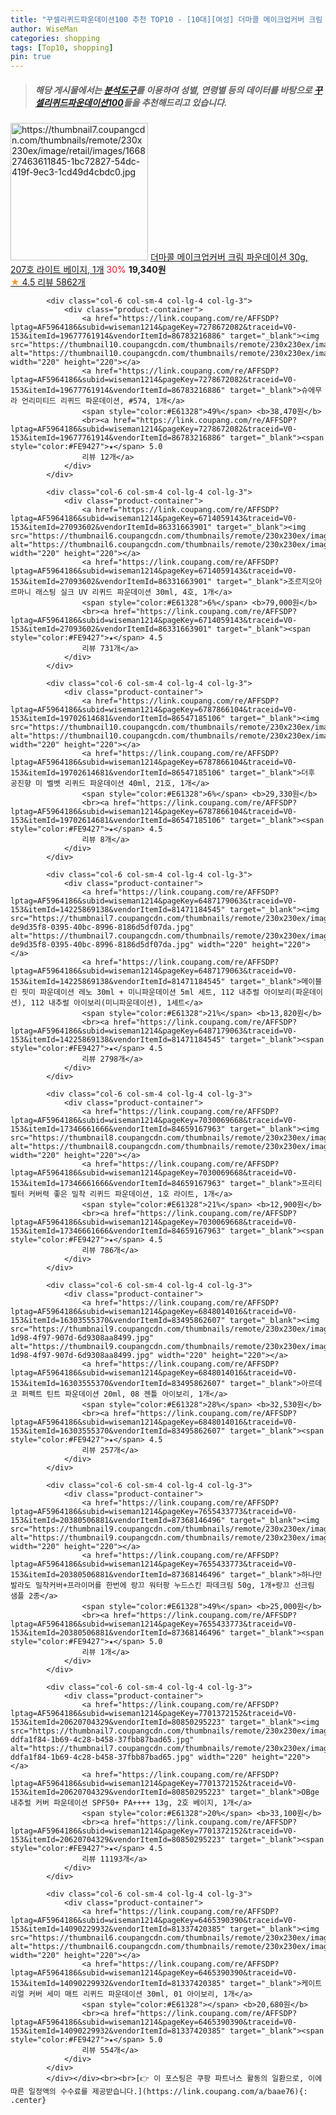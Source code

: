 ```yaml
---
title: "꾸셀리퀴드파운데이션100 추천 TOP10 - [10대][여성] 더마콜 메이크업커버 크림 파운데이션 30g, 207호 라이트 베이지, 1개"
author: WiseMan
categories: shopping
tags: [Top10, shopping]
pin: true
---
```


> ##### 해당 게시물에서는 [**분석도구**](https://itemscout.io/)를 이용하여 **성별**, **연령별** 등의 데이터를 바탕으로 [**꾸셀리퀴드파운데이션100**](https://link.coupang.com/a/baae76)들을 추천해드리고 있습니다.
<div class="container"><div class="row">
            <div class="col-6 col-sm-4 col-lg-4 col-lg-3">
                <div class="product-container">
                    <a href="https://link.coupang.com/re/AFFSDP?lptag=AF5964186&subid=wiseman1214&pageKey=771388&traceid=V0-153&itemId=18422231751&vendorItemId=3003358471" target="_blank"><img src="https://thumbnail7.coupangcdn.com/thumbnails/remote/230x230ex/image/retail/images/166827463611845-1bc72827-54dc-419f-9ec3-1cd49d4cbdc0.jpg" alt="https://thumbnail7.coupangcdn.com/thumbnails/remote/230x230ex/image/retail/images/166827463611845-1bc72827-54dc-419f-9ec3-1cd49d4cbdc0.jpg" width="220" height="220"></a>
                    <a href="https://link.coupang.com/re/AFFSDP?lptag=AF5964186&subid=wiseman1214&pageKey=771388&traceid=V0-153&itemId=18422231751&vendorItemId=3003358471" target="_blank">더마콜 메이크업커버 크림 파운데이션 30g, 207호 라이트 베이지, 1개</a>
                    <span style="color:#E61328">30%</span> <b>19,340원</b>
                    <br><a href="https://link.coupang.com/re/AFFSDP?lptag=AF5964186&subid=wiseman1214&pageKey=771388&traceid=V0-153&itemId=18422231751&vendorItemId=3003358471" target="_blank"><span style="color:#FE9427">★</span> 4.5
                    리뷰 5862개</a>
                </div>
            </div>
            
            <div class="col-6 col-sm-4 col-lg-4 col-lg-3">
                <div class="product-container">
                    <a href="https://link.coupang.com/re/AFFSDP?lptag=AF5964186&subid=wiseman1214&pageKey=7278672082&traceid=V0-153&itemId=19677761914&vendorItemId=86783216886" target="_blank"><img src="https://thumbnail10.coupangcdn.com/thumbnails/remote/230x230ex/image/vendor_inventory/2316/69cc28270226add86c71e2fa45f06272d93ea3dba3c9ad279aec54c06172.jpg" alt="https://thumbnail10.coupangcdn.com/thumbnails/remote/230x230ex/image/vendor_inventory/2316/69cc28270226add86c71e2fa45f06272d93ea3dba3c9ad279aec54c06172.jpg" width="220" height="220"></a>
                    <a href="https://link.coupang.com/re/AFFSDP?lptag=AF5964186&subid=wiseman1214&pageKey=7278672082&traceid=V0-153&itemId=19677761914&vendorItemId=86783216886" target="_blank">슈에무라 언리미티드 리퀴드 파운데이션, #574, 1개</a>
                    <span style="color:#E61328">49%</span> <b>38,470원</b>
                    <br><a href="https://link.coupang.com/re/AFFSDP?lptag=AF5964186&subid=wiseman1214&pageKey=7278672082&traceid=V0-153&itemId=19677761914&vendorItemId=86783216886" target="_blank"><span style="color:#FE9427">★</span> 5.0
                    리뷰 12개</a>
                </div>
            </div>
            
            <div class="col-6 col-sm-4 col-lg-4 col-lg-3">
                <div class="product-container">
                    <a href="https://link.coupang.com/re/AFFSDP?lptag=AF5964186&subid=wiseman1214&pageKey=6714059143&traceid=V0-153&itemId=27093602&vendorItemId=86331663901" target="_blank"><img src="https://thumbnail6.coupangcdn.com/thumbnails/remote/230x230ex/image/vendor_inventory/c294/682ab7be0fd053048f81a542bd72de1ea8c8c259cf9f6cd29e2965c753b9.jpg" alt="https://thumbnail6.coupangcdn.com/thumbnails/remote/230x230ex/image/vendor_inventory/c294/682ab7be0fd053048f81a542bd72de1ea8c8c259cf9f6cd29e2965c753b9.jpg" width="220" height="220"></a>
                    <a href="https://link.coupang.com/re/AFFSDP?lptag=AF5964186&subid=wiseman1214&pageKey=6714059143&traceid=V0-153&itemId=27093602&vendorItemId=86331663901" target="_blank">조르지오아르마니 래스팅 실크 UV 리퀴드 파운데이션 30ml, 4호, 1개</a>
                    <span style="color:#E61328">6%</span> <b>79,000원</b>
                    <br><a href="https://link.coupang.com/re/AFFSDP?lptag=AF5964186&subid=wiseman1214&pageKey=6714059143&traceid=V0-153&itemId=27093602&vendorItemId=86331663901" target="_blank"><span style="color:#FE9427">★</span> 4.5
                    리뷰 731개</a>
                </div>
            </div>
            
            <div class="col-6 col-sm-4 col-lg-4 col-lg-3">
                <div class="product-container">
                    <a href="https://link.coupang.com/re/AFFSDP?lptag=AF5964186&subid=wiseman1214&pageKey=6787866104&traceid=V0-153&itemId=19702614681&vendorItemId=86547185106" target="_blank"><img src="https://thumbnail10.coupangcdn.com/thumbnails/remote/230x230ex/image/vendor_inventory/83a5/85143f7ebc8960611d6dfeead6274310f28f68c6bc0ec1a67a2d5d8a77fd.jpg" alt="https://thumbnail10.coupangcdn.com/thumbnails/remote/230x230ex/image/vendor_inventory/83a5/85143f7ebc8960611d6dfeead6274310f28f68c6bc0ec1a67a2d5d8a77fd.jpg" width="220" height="220"></a>
                    <a href="https://link.coupang.com/re/AFFSDP?lptag=AF5964186&subid=wiseman1214&pageKey=6787866104&traceid=V0-153&itemId=19702614681&vendorItemId=86547185106" target="_blank">더후 공진향 미 벨벳 리퀴드 파운데이션 40ml, 21호, 1개</a>
                    <span style="color:#E61328">6%</span> <b>29,330원</b>
                    <br><a href="https://link.coupang.com/re/AFFSDP?lptag=AF5964186&subid=wiseman1214&pageKey=6787866104&traceid=V0-153&itemId=19702614681&vendorItemId=86547185106" target="_blank"><span style="color:#FE9427">★</span> 4.5
                    리뷰 8개</a>
                </div>
            </div>
            
            <div class="col-6 col-sm-4 col-lg-4 col-lg-3">
                <div class="product-container">
                    <a href="https://link.coupang.com/re/AFFSDP?lptag=AF5964186&subid=wiseman1214&pageKey=6487179063&traceid=V0-153&itemId=14225869138&vendorItemId=81471184545" target="_blank"><img src="https://thumbnail7.coupangcdn.com/thumbnails/remote/230x230ex/image/retail/images/3224763012092868-de9d35f8-0395-40bc-8996-8186d5df07da.jpg" alt="https://thumbnail7.coupangcdn.com/thumbnails/remote/230x230ex/image/retail/images/3224763012092868-de9d35f8-0395-40bc-8996-8186d5df07da.jpg" width="220" height="220"></a>
                    <a href="https://link.coupang.com/re/AFFSDP?lptag=AF5964186&subid=wiseman1214&pageKey=6487179063&traceid=V0-153&itemId=14225869138&vendorItemId=81471184545" target="_blank">메이블린 핏미 파운데이션 레노 30ml + 미니파운데이션 5ml 세트, 112 내추럴 아이보리(파운데이션), 112 내추럴 아이보리(미니파운데이션), 1세트</a>
                    <span style="color:#E61328">21%</span> <b>13,820원</b>
                    <br><a href="https://link.coupang.com/re/AFFSDP?lptag=AF5964186&subid=wiseman1214&pageKey=6487179063&traceid=V0-153&itemId=14225869138&vendorItemId=81471184545" target="_blank"><span style="color:#FE9427">★</span> 4.5
                    리뷰 2798개</a>
                </div>
            </div>
            
            <div class="col-6 col-sm-4 col-lg-4 col-lg-3">
                <div class="product-container">
                    <a href="https://link.coupang.com/re/AFFSDP?lptag=AF5964186&subid=wiseman1214&pageKey=7030069668&traceid=V0-153&itemId=17346661666&vendorItemId=84659167963" target="_blank"><img src="https://thumbnail8.coupangcdn.com/thumbnails/remote/230x230ex/image/vendor_inventory/19cc/ef3c9833fc0004d7043e735a50fabd2f8a34f74367d620de79f9e8e3d89a.png" alt="https://thumbnail8.coupangcdn.com/thumbnails/remote/230x230ex/image/vendor_inventory/19cc/ef3c9833fc0004d7043e735a50fabd2f8a34f74367d620de79f9e8e3d89a.png" width="220" height="220"></a>
                    <a href="https://link.coupang.com/re/AFFSDP?lptag=AF5964186&subid=wiseman1214&pageKey=7030069668&traceid=V0-153&itemId=17346661666&vendorItemId=84659167963" target="_blank">프리티필터 커버력 좋은 밀착 리퀴드 파운데이션, 1호 라이트, 1개</a>
                    <span style="color:#E61328">21%</span> <b>12,900원</b>
                    <br><a href="https://link.coupang.com/re/AFFSDP?lptag=AF5964186&subid=wiseman1214&pageKey=7030069668&traceid=V0-153&itemId=17346661666&vendorItemId=84659167963" target="_blank"><span style="color:#FE9427">★</span> 4.5
                    리뷰 786개</a>
                </div>
            </div>
            
            <div class="col-6 col-sm-4 col-lg-4 col-lg-3">
                <div class="product-container">
                    <a href="https://link.coupang.com/re/AFFSDP?lptag=AF5964186&subid=wiseman1214&pageKey=6848014016&traceid=V0-153&itemId=16303555370&vendorItemId=83495862607" target="_blank"><img src="https://thumbnail9.coupangcdn.com/thumbnails/remote/230x230ex/image/retail/images/2022/10/17/14/2/ff520487-1d98-4f97-907d-6d9308aa8499.jpg" alt="https://thumbnail9.coupangcdn.com/thumbnails/remote/230x230ex/image/retail/images/2022/10/17/14/2/ff520487-1d98-4f97-907d-6d9308aa8499.jpg" width="220" height="220"></a>
                    <a href="https://link.coupang.com/re/AFFSDP?lptag=AF5964186&subid=wiseman1214&pageKey=6848014016&traceid=V0-153&itemId=16303555370&vendorItemId=83495862607" target="_blank">아르데코 퍼펙트 틴트 파운데이션 20ml, 08 젠틀 아이보리, 1개</a>
                    <span style="color:#E61328">28%</span> <b>32,530원</b>
                    <br><a href="https://link.coupang.com/re/AFFSDP?lptag=AF5964186&subid=wiseman1214&pageKey=6848014016&traceid=V0-153&itemId=16303555370&vendorItemId=83495862607" target="_blank"><span style="color:#FE9427">★</span> 4.5
                    리뷰 257개</a>
                </div>
            </div>
            
            <div class="col-6 col-sm-4 col-lg-4 col-lg-3">
                <div class="product-container">
                    <a href="https://link.coupang.com/re/AFFSDP?lptag=AF5964186&subid=wiseman1214&pageKey=7655433773&traceid=V0-153&itemId=20380506881&vendorItemId=87368146496" target="_blank"><img src="https://thumbnail9.coupangcdn.com/thumbnails/remote/230x230ex/image/vendor_inventory/1027/4d0db53a257c72fa753eaf59b71f0da0046e8a3788d5a260eac75017450e.jpg" alt="https://thumbnail9.coupangcdn.com/thumbnails/remote/230x230ex/image/vendor_inventory/1027/4d0db53a257c72fa753eaf59b71f0da0046e8a3788d5a260eac75017450e.jpg" width="220" height="220"></a>
                    <a href="https://link.coupang.com/re/AFFSDP?lptag=AF5964186&subid=wiseman1214&pageKey=7655433773&traceid=V0-153&itemId=20380506881&vendorItemId=87368146496" target="_blank">하나만 발라도 밀착커버+프라이머를 한번에 랑끄 워터팡 누드스킨 파데크림 50g, 1개+랑끄 선크림 샘플 2종</a>
                    <span style="color:#E61328">49%</span> <b>25,000원</b>
                    <br><a href="https://link.coupang.com/re/AFFSDP?lptag=AF5964186&subid=wiseman1214&pageKey=7655433773&traceid=V0-153&itemId=20380506881&vendorItemId=87368146496" target="_blank"><span style="color:#FE9427">★</span> 5.0
                    리뷰 1개</a>
                </div>
            </div>
            
            <div class="col-6 col-sm-4 col-lg-4 col-lg-3">
                <div class="product-container">
                    <a href="https://link.coupang.com/re/AFFSDP?lptag=AF5964186&subid=wiseman1214&pageKey=7701372152&traceid=V0-153&itemId=20620704329&vendorItemId=80850295223" target="_blank"><img src="https://thumbnail7.coupangcdn.com/thumbnails/remote/230x230ex/image/retail/images/621605941318924-ddfa1f84-1b69-4c28-b458-37fbb87bad65.jpg" alt="https://thumbnail7.coupangcdn.com/thumbnails/remote/230x230ex/image/retail/images/621605941318924-ddfa1f84-1b69-4c28-b458-37fbb87bad65.jpg" width="220" height="220"></a>
                    <a href="https://link.coupang.com/re/AFFSDP?lptag=AF5964186&subid=wiseman1214&pageKey=7701372152&traceid=V0-153&itemId=20620704329&vendorItemId=80850295223" target="_blank">OBge 내추럴 커버 파운데이션 SPF50+ PA++++ 13g, 2호 베이지, 1개</a>
                    <span style="color:#E61328">20%</span> <b>33,100원</b>
                    <br><a href="https://link.coupang.com/re/AFFSDP?lptag=AF5964186&subid=wiseman1214&pageKey=7701372152&traceid=V0-153&itemId=20620704329&vendorItemId=80850295223" target="_blank"><span style="color:#FE9427">★</span> 4.5
                    리뷰 11193개</a>
                </div>
            </div>
            
            <div class="col-6 col-sm-4 col-lg-4 col-lg-3">
                <div class="product-container">
                    <a href="https://link.coupang.com/re/AFFSDP?lptag=AF5964186&subid=wiseman1214&pageKey=6465390390&traceid=V0-153&itemId=14090229932&vendorItemId=81337420385" target="_blank"><img src="https://thumbnail6.coupangcdn.com/thumbnails/remote/230x230ex/image/rs_quotation_api/6mzxjrvl/6f6df6e7fe024532b6ba45d10a0eb872.jpg" alt="https://thumbnail6.coupangcdn.com/thumbnails/remote/230x230ex/image/rs_quotation_api/6mzxjrvl/6f6df6e7fe024532b6ba45d10a0eb872.jpg" width="220" height="220"></a>
                    <a href="https://link.coupang.com/re/AFFSDP?lptag=AF5964186&subid=wiseman1214&pageKey=6465390390&traceid=V0-153&itemId=14090229932&vendorItemId=81337420385" target="_blank">케이트 리얼 커버 세미 매트 리퀴드 파운데이션 30ml, 01 아이보리, 1개</a>
                    <span style="color:#E61328"></span> <b>20,680원</b>
                    <br><a href="https://link.coupang.com/re/AFFSDP?lptag=AF5964186&subid=wiseman1214&pageKey=6465390390&traceid=V0-153&itemId=14090229932&vendorItemId=81337420385" target="_blank"><span style="color:#FE9427">★</span> 5.0
                    리뷰 554개</a>
                </div>
            </div>
            </div></div><br><br>[👉 이 포스팅은 쿠팡 파트너스 활동의 일환으로, 이에 따른 일정액의 수수료를 제공받습니다.](https://link.coupang.com/a/baae76){: .center}